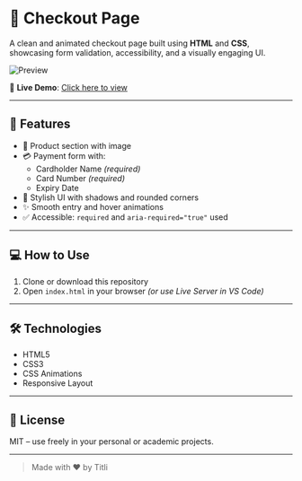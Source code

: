 # 🛒 Checkout Page

A clean and animated checkout page built using **HTML** and **CSS**, showcasing form validation, accessibility, and a visually engaging UI.

![Preview](https://cdn.freecodecamp.org/curriculum/labs/cube.jpg)

🔗 **Live Demo**: [Click here to view](https://titli-purkait.github.io/Checkout-page/)

---

## 🚀 Features

- 🧾 Product section with image
- 💳 Payment form with:
  - Cardholder Name *(required)*
  - Card Number *(required)*
  - Expiry Date
- 🎨 Stylish UI with shadows and rounded corners
- ✨ Smooth entry and hover animations
- ✅ Accessible: `required` and `aria-required="true"` used

---

## 💻 How to Use

1. Clone or download this repository
2. Open `index.html` in your browser *(or use Live Server in VS Code)*

---

## 🛠 Technologies

- HTML5
- CSS3
- CSS Animations
- Responsive Layout

---

## 📄 License

MIT – use freely in your personal or academic projects.

---

> Made with ❤️ by Titli



